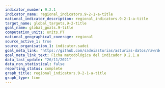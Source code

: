 ```yaml
---
indicator_number: 9.2.1
indicator_name: regional_indicators.9-2-1-a-title
national_indicator_description: regional_indicators.9-2-1-a-title
target_name: global_targets.9-2-title
goal_name: global_goals.9-title
computation_units: units.PT
national_geographical_coverage: regional
source_active_1: true
source_organisation_1: indicator.sadei
goal_meta_link: "https://github.com/sadeiasturias/asturias-datos/raw/develop/descargas/metodologia/9.2.1.a.pdf"
goal_meta_link_text: Ficha metodológica del indicador 9.2.1.a
data_last_update: "26/11/2021"
data_non_statistical: false
reporting_status: complete
graph_title: regional_indicators.9-2-1-a-title
graph_type: line
---
```

